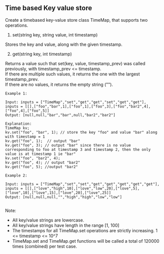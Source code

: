 ## Time based Key value store

Create a timebased key-value store class TimeMap, that supports two operations.

1. set(string key, string value, int timestamp)

Stores the key and value, along with the given timestamp.  

2. get(string key, int timestamp)

Returns a value such that set(key, value, timestamp_prev) was called previously, with timestamp_prev <= timestamp.  
If there are multiple such values, it returns the one with the largest timestamp_prev.  
If there are no values, it returns the empty string ("").
 
```
Example 1:

Input: inputs = ["TimeMap","set","get","get","set","get","get"], inputs = [[],["foo","bar",1],["foo",1],["foo",3],["foo","bar2",4],["foo",4],["foo",5]]
Output: [null,null,"bar","bar",null,"bar2","bar2"]

Explanation:   
TimeMap kv;   
kv.set("foo", "bar", 1); // store the key "foo" and value "bar" along with timestamp = 1   
kv.get("foo", 1);  // output "bar"   
kv.get("foo", 3); // output "bar" since there is no value corresponding to foo at timestamp 3 and timestamp 2, then the only value is at timestamp 1 ie "bar"   
kv.set("foo", "bar2", 4);   
kv.get("foo", 4); // output "bar2"   
kv.get("foo", 5); //output "bar2"   

Example 2:

Input: inputs = ["TimeMap","set","set","get","get","get","get","get"], inputs = [[],["love","high",10],["love","low",20],["love",5],["love",10],["love",15],["love",20],["love",25]]
Output: [null,null,null,"","high","high","low","low"]
 
```
Note:  

- All key/value strings are lowercase.
- All key/value strings have length in the range [1, 100]
- The timestamps for all TimeMap.set operations are strictly increasing.
1 <= timestamp <= 10^7
- TimeMap.set and TimeMap.get functions will be called a total of 120000 times (combined) per test case.